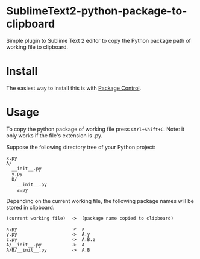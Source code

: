 SublimeText2-python-package-to-clipboard
========================================

Simple plugin to Sublime Text 2 editor to copy the Python package path of working file to clipboard.

Install
=======

The easiest way to install this is with [Package Control](http://wbond.net/sublime_packages/package_control).

Usage
=====

To copy the python package of working file press `Ctrl+Shift+C`. Note: it only works if the file's extension is .py.

Suppose the following directory tree of your Python project:

    x.py
    A/
      __init__.py
      y.py
      B/
        __init__.py
        z.py
      
Depending on the current working file, the following package names will be stored in clipboard:

    (current working file)  ->  (package name copied to clipboard)
    
    x.py                    ->  x
    y.py                    ->  A.y
    z.py                    ->  A.B.z
    A/__init__.py           ->  A
    A/B/__init__.py         ->  A.B
